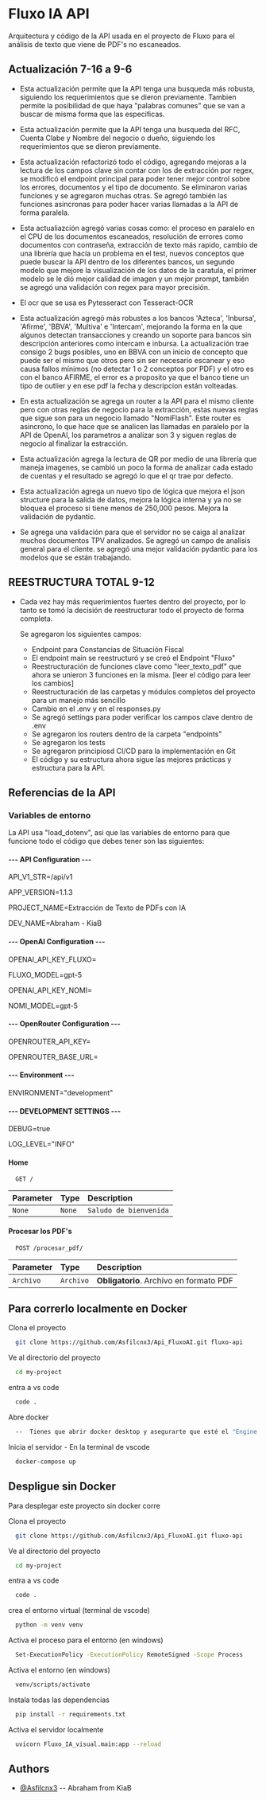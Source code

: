 
# Fluxo IA API

Arquitectura y código de la API usada en el proyecto de Fluxo para el análisis de texto que viene de PDF's no escaneados.

## Actualización 7-16 a 9-6

- Esta actualización permite que la API tenga una busqueda más robusta, siguiendo los requerimientos que se dieron previamente.
  Tambien permite la posibilidad de que haya "palabras comunes" que se van a buscar de misma forma que las especificas.

- Esta actualización permite que la API tenga una busqueda del RFC, Cuenta Clabe y Nombre del negocio o dueño, siguiendo los requerimientos que se dieron previamente.

- Esta actualización refactorizó todo el código, agregando mejoras a la lectura de los campos clave sin contar con los de extracción por regex, se modificó el endpoint principal para poder tener mejor control sobre los errores, documentos y el tipo de documento. Se eliminaron varias funciones y se agregaron muchas otras. Se agregó también las funciones asincronas para poder hacer varias llamadas a la API de forma paralela.

- Esta actualiazción agregó varias cosas como: el proceso en paralelo en el CPU de los documentos escaneados, resolución de errores como documentos con contraseña, extracción de texto más rapido, cambio de una librería que hacía un problema en el test, nuevos conceptos que puede buscar la API dentro de los diferentes bancos, un segundo modelo que mejore la visualización de los datos de la caratula, el primer modelo se le dió mejor calidad de imagen y un mejor prompt, también se agregó una validación con regex para mayor precisión.

- El ocr que se usa es Pytesseract con Tesseract-OCR

- Esta actualización agregó más robustes a los bancos 'Azteca', 'Inbursa', 'Afirme', 'BBVA', 'Multiva' e 'Intercam', mejorando la forma en la que algunos detectan transacciones y creando un soporte para bancos sin descripción anteriores como intercam e inbursa. La actualización trae consigo 2 bugs posibles, uno en BBVA con un inicio de concepto que puede ser el mismo que otros pero sin ser necesario escanear y eso causa fallos mínimos (no detectar 1 o 2 conceptos por PDF) y el otro es con el banco AFIRME, el error es a proposito ya que el banco tiene un tipo de outlier y en ese pdf la fecha y descripcion están volteadas.

- En esta actualización se agrega un router a la API para el mismo cliente pero con otras reglas de negocio para la extracción, estas nuevas reglas que sigue son para un negocio llamado "NomiFlash". Este router es asincrono, lo que hace que se analicen las llamadas en paralelo por la API de OpenAI, los parametros a analizar son 3 y siguen reglas de negocio al finalizar la estracción.

- Esta actualización agrega la lectura de QR por medio de una librería que maneja imagenes, se cambió un poco la forma de analizar cada estado de cuentas y el resultado se agregó lo que el qr trae por defecto.

- Esta actualización agrega un nuevo tipo de lógica que mejora el json structure para la salida de datos, mejora la lógica interna y ya no se bloquea el proceso si tiene menos de 250,000 pesos.
Mejora la validación de pydantic.

- Se agrega una validación para que el servidor no se caiga al analizar muchos documentos TPV analizados. Se agregó un campo de analisis general para el cliente. se agregó una mejor validación pydantic para los modelos que se están trabajando.

## REESTRUCTURA TOTAL 9-12

- Cada vez hay más requerimientos fuertes dentro del proyecto, por lo tanto se tomó la decisión de reestructurar todo el proyecto de forma completa.

  Se agregaron los siguientes campos:
    - Endpoint para Constancias de Situación Fiscal
    - El endpoint main se reestructuró y se creó el Endpoint "Fluxo"
    - Reestructuración de funciones clave como "leer_texto_pdf" que ahora se unieron 3 funciones en la misma. [leer el código para leer los cambios]
    - Reestructuración de las carpetas y módulos completos del proyecto para un manejo más sencillo
    - Cambio en el .env y en el responses.py
    - Se agregó settings para poder verificar los campos clave dentro de .env
    - Se agregaron los routers dentro de la carpeta "endpoints"
    - Se agregaron los tests
    - Se agregaron principiosd CI/CD para la implementación en Git
    - El código y su estructura ahora sigue las mejores prácticas y estructura para la API.

## Referencias de la API

### Variables de entorno

La API usa "load_dotenv", asi que las variables de entorno para que funcione todo el código que debes tener son las siguientes:

#### --- API Configuration ---
API_V1_STR=/api/v1

APP_VERSION=1.1.3

PROJECT_NAME=Extracción de Texto de PDFs con IA

DEV_NAME=Abraham - KiaB

#### --- OpenAI Configuration ---
OPENAI_API_KEY_FLUXO=

FLUXO_MODEL=gpt-5

OPENAI_API_KEY_NOMI=

NOMI_MODEL=gpt-5

#### --- OpenRouter Configuration ---
OPENROUTER_API_KEY=

OPENROUTER_BASE_URL=

#### --- Environment ---
ENVIRONMENT="development"

#### --- DEVELOPMENT SETTINGS ---
DEBUG=true

LOG_LEVEL="INFO"

#### Home

```http
  GET /
```

| Parameter | Type     | Description                |
| :-------- | :------- | :------------------------- |
| `None` | `None` | `Saludo de bienvenida` |

#### Procesar los PDF's

```http
  POST /procesar_pdf/
```

| Parameter | Type     | Description                       |
| :-------- | :------- | :-------------------------------- |
| `Archivo` | `Archivo`| **Obligatorio**. Archivo en formato PDF |

## Para correrlo localmente en Docker

Clona el proyecto

```bash
  git clone https://github.com/Asfilcnx3/Api_FluxoAI.git fluxo-api
```

Ve al directorio del proyecto

```bash
  cd my-project
```

entra a vs code

```bash
  code .
```

Abre docker 

```bash
  --  Tienes que abrir docker desktop y asegurarte que esté el "Engine Runing" --
```

Inicia el servidor - En la terminal de vscode

```bash
  docker-compose up
```
## Despligue sin Docker

Para desplegar este proyecto sin docker corre

Clona el proyecto

```bash
  git clone https://github.com/Asfilcnx3/Api_FluxoAI.git fluxo-api
```

Ve al directorio del proyecto

```bash
  cd my-project
```

entra a vs code

```bash
  code .
```

crea el entorno virtual (terminal de vscode)

```bash
  python -m venv venv
```

Activa el proceso para el entorno (en windows)

```bash
  Set-ExecutionPolicy -ExecutionPolicy RemoteSigned -Scope Process
```

Activa el entorno (en windows)

```bash
  venv/scripts/activate
```

Instala todas las dependencias

```bash
  pip install -r requirements.txt
```

Activa el servidor localmente

```bash
  uvicorn Fluxo_IA_visual.main:app --reload
```
## Authors

- [@Asfilcnx3](https://github.com/Asfilcnx3) -- Abraham from KiaB